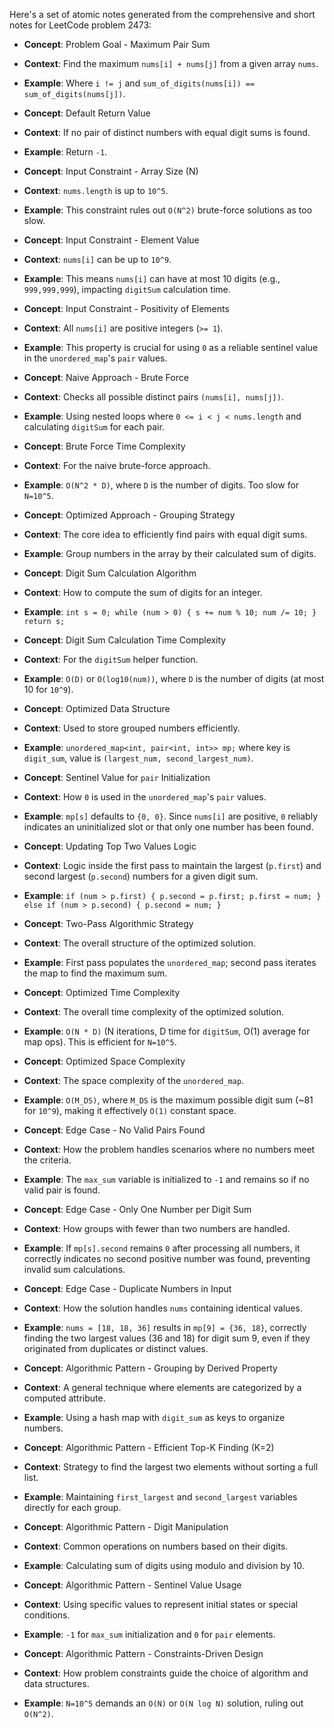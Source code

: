 Here's a set of atomic notes generated from the comprehensive and short notes for LeetCode problem 2473:

-   **Concept**: Problem Goal - Maximum Pair Sum
-   **Context**: Find the maximum `nums[i] + nums[j]` from a given array `nums`.
-   **Example**: Where `i != j` and `sum_of_digits(nums[i]) == sum_of_digits(nums[j])`.

-   **Concept**: Default Return Value
-   **Context**: If no pair of distinct numbers with equal digit sums is found.
-   **Example**: Return `-1`.

-   **Concept**: Input Constraint - Array Size (N)
-   **Context**: `nums.length` is up to `10^5`.
-   **Example**: This constraint rules out `O(N^2)` brute-force solutions as too slow.

-   **Concept**: Input Constraint - Element Value
-   **Context**: `nums[i]` can be up to `10^9`.
-   **Example**: This means `nums[i]` can have at most 10 digits (e.g., `999,999,999`), impacting `digitSum` calculation time.

-   **Concept**: Input Constraint - Positivity of Elements
-   **Context**: All `nums[i]` are positive integers (`>= 1`).
-   **Example**: This property is crucial for using `0` as a reliable sentinel value in the `unordered_map`'s `pair` values.

-   **Concept**: Naive Approach - Brute Force
-   **Context**: Checks all possible distinct pairs `(nums[i], nums[j])`.
-   **Example**: Using nested loops where `0 <= i < j < nums.length` and calculating `digitSum` for each pair.

-   **Concept**: Brute Force Time Complexity
-   **Context**: For the naive brute-force approach.
-   **Example**: `O(N^2 * D)`, where `D` is the number of digits. Too slow for `N=10^5`.

-   **Concept**: Optimized Approach - Grouping Strategy
-   **Context**: The core idea to efficiently find pairs with equal digit sums.
-   **Example**: Group numbers in the array by their calculated sum of digits.

-   **Concept**: Digit Sum Calculation Algorithm
-   **Context**: How to compute the sum of digits for an integer.
-   **Example**: `int s = 0; while (num > 0) { s += num % 10; num /= 10; } return s;`

-   **Concept**: Digit Sum Calculation Time Complexity
-   **Context**: For the `digitSum` helper function.
-   **Example**: `O(D)` or `O(log10(num))`, where `D` is the number of digits (at most 10 for `10^9`).

-   **Concept**: Optimized Data Structure
-   **Context**: Used to store grouped numbers efficiently.
-   **Example**: `unordered_map<int, pair<int, int>> mp;` where key is `digit_sum`, value is `(largest_num, second_largest_num)`.

-   **Concept**: Sentinel Value for `pair` Initialization
-   **Context**: How `0` is used in the `unordered_map`'s `pair` values.
-   **Example**: `mp[s]` defaults to `{0, 0}`. Since `nums[i]` are positive, `0` reliably indicates an uninitialized slot or that only one number has been found.

-   **Concept**: Updating Top Two Values Logic
-   **Context**: Logic inside the first pass to maintain the largest (`p.first`) and second largest (`p.second`) numbers for a given digit sum.
-   **Example**: `if (num > p.first) { p.second = p.first; p.first = num; } else if (num > p.second) { p.second = num; }`

-   **Concept**: Two-Pass Algorithmic Strategy
-   **Context**: The overall structure of the optimized solution.
-   **Example**: First pass populates the `unordered_map`; second pass iterates the map to find the maximum sum.

-   **Concept**: Optimized Time Complexity
-   **Context**: The overall time complexity of the optimized solution.
-   **Example**: `O(N * D)` (N iterations, D time for `digitSum`, O(1) average for map ops). This is efficient for `N=10^5`.

-   **Concept**: Optimized Space Complexity
-   **Context**: The space complexity of the `unordered_map`.
-   **Example**: `O(M_DS)`, where `M_DS` is the maximum possible digit sum (~81 for `10^9`), making it effectively `O(1)` constant space.

-   **Concept**: Edge Case - No Valid Pairs Found
-   **Context**: How the problem handles scenarios where no numbers meet the criteria.
-   **Example**: The `max_sum` variable is initialized to `-1` and remains so if no valid pair is found.

-   **Concept**: Edge Case - Only One Number per Digit Sum
-   **Context**: How groups with fewer than two numbers are handled.
-   **Example**: If `mp[s].second` remains `0` after processing all numbers, it correctly indicates no second positive number was found, preventing invalid sum calculations.

-   **Concept**: Edge Case - Duplicate Numbers in Input
-   **Context**: How the solution handles `nums` containing identical values.
-   **Example**: `nums = [18, 18, 36]` results in `mp[9] = {36, 18}`, correctly finding the two largest values (36 and 18) for digit sum 9, even if they originated from duplicates or distinct values.

-   **Concept**: Algorithmic Pattern - Grouping by Derived Property
-   **Context**: A general technique where elements are categorized by a computed attribute.
-   **Example**: Using a hash map with `digit_sum` as keys to organize numbers.

-   **Concept**: Algorithmic Pattern - Efficient Top-K Finding (K=2)
-   **Context**: Strategy to find the largest two elements without sorting a full list.
-   **Example**: Maintaining `first_largest` and `second_largest` variables directly for each group.

-   **Concept**: Algorithmic Pattern - Digit Manipulation
-   **Context**: Common operations on numbers based on their digits.
-   **Example**: Calculating sum of digits using modulo and division by 10.

-   **Concept**: Algorithmic Pattern - Sentinel Value Usage
-   **Context**: Using specific values to represent initial states or special conditions.
-   **Example**: `-1` for `max_sum` initialization and `0` for `pair` elements.

-   **Concept**: Algorithmic Pattern - Constraints-Driven Design
-   **Context**: How problem constraints guide the choice of algorithm and data structures.
-   **Example**: `N=10^5` demands an `O(N)` or `O(N log N)` solution, ruling out `O(N^2)`.